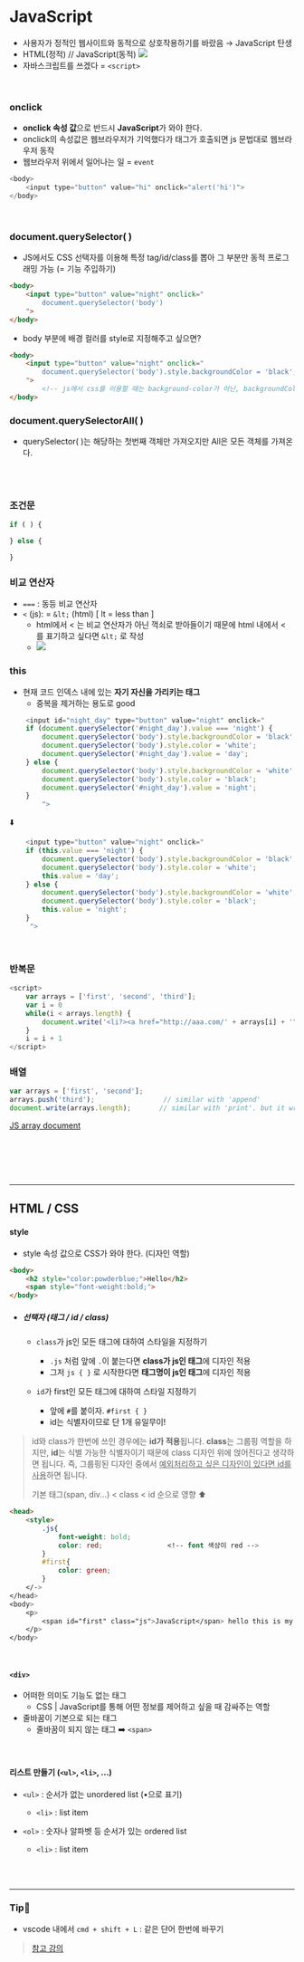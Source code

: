 # JavaScript 
- 사용자가 정적인 웹사이트와 동적으로 상호작용하기를 바랐음 → JavaScript 탄생
- HTML(정적) // JavaScript(동적)
![](images/2023-07-25-18-09-36.png)
- 자바스크립트를 쓰겠다 = `<script>`

<br>

### onclick
- **onclick 속성 값**으로 반드시 **JavaScript**가 와야  한다.
- onclick의 속성값은 웹브라우저가 기억했다가 태그가 호출되면 js 문법대로 웹브라우저 동작
- 웹브라우저 위에서 일어나는 일 = `event`


```javascript
<body>
    <input type="button" value="hi" onclick="alert('hi')">
</body>
```
<br>

### document.querySelector( )
- JS에서도 CSS 선택자를 이용해 특정 tag/id/class를 뽑아 그 부분만 동적 프로그래밍 가능 (= 기능 주입하기)
```html
<body>
    <input type="button" value="night" onclick="
        document.querySelector('body')
    ">
</body>
```
- body 부분에 배경 컬러를 style로 지정해주고 싶으면?
```html
<body>
    <input type="button" value="night" onclick="
        document.querySelector('body').style.backgroundColor = 'black';
    ">
        <!-- js에서 css를 이용할 때는 background-color가 아닌, backgroundColor -->
</body>
```

### document.querySelectorAll( )
- querySelector( )는 해당하는 첫번째 객체만 가져오지만 All은 모든 객체를 가져온다.

<br><br>

### 조건문
```js
if ( ) {

} else {

}
```

### 비교 연산자
- `===` : 동등 비교 연산자
- `<` (js): = `&lt;` (html) [ lt = less than ]
  - html에서 < 는 비교 연산자가 아닌 꺽쇠로 받아들이기 때문에 html 내에서 < 를 표기하고 싶다면 `&lt;` 로 작성
  - ![](images/2023-07-26-15-46-30.png)


### this 
- 현재 코드 인덱스 내에 있는 **자기 자신을 가리키는 태그**
  - 중복을 제거하는 용도로 good
```js
    <input id="night_day" type="button" value="night" onclick="
    if (document.querySelector('#night_day').value === 'night') {
        document.querySelector('body').style.backgroundColor = 'black';
        document.querySelector('body').style.color = 'white';
        document.querySelector('#night_day').value = 'day';
    } else {
        document.querySelector('body').style.backgroundColor = 'white';
        document.querySelector('body').style.color = 'black';
        document.querySelector('#night_day').value = 'night';
    }
        ">
```
⬇️ 
```js
    <input type="button" value="night" onclick="
    if (this.value === 'night') {
        document.querySelector('body').style.backgroundColor = 'black';
        document.querySelector('body').style.color = 'white';
        this.value = 'day';
    } else {
        document.querySelector('body').style.backgroundColor = 'white';
        document.querySelector('body').style.color = 'black';
        this.value = 'night';
    }
     ">
```
<br>

### 반복문 
```js
<script>
    var arrays = ['first', 'second', 'third'];
    var i = 0
    while(i < arrays.length) {
        document.write('<li?><a href="http://aaa.com/' + arrays[i] + '">' + arrays[i] + '</a></li>');
    }
    i = i + 1
</script>
```


### 배열
```js
var arrays = ['first', 'second'];
arrays.push('third');                 // similar with 'append'
document.write(arrays.length);       // similar with 'print'. but it writes on web page, not console.
```

[JS array document](https://developer.mozilla.org/ko/docs/Web/JavaScript/Reference/Global_Objects/Array)



<br><br><br><br>

---

## HTML / CSS
#### style
- style 속성 값으로 CSS가 와야 한다. (디자인 역할)

```html
<body>
    <h2 style="color:powderblue;">Hello</h2>
    <span style="font-weight:bold;">
</body>
```

- ##### 선택자 (태그 / id / class)
  - `class`가 js인 모든 태그에 대하여 스타일을 지정하기
    - `.js` 처럼 앞에 `.`이 붙는다면 **class가 js인 태그**에 디자인 적용
    - 그저 `js { }` 로 시작한다면 **태그명이 js인 태그**에 디자인 적용

  - `id`가 first인 모든 태그에 대하여 스타일 지정하기
    - 앞에 `#`를 붙이자. `#first { }`
    - id는 식별자이므로 단 1개 유일무이!

> id와 class가 한번에 쓰인 경우에는 **id가 적용**됩니다.
> **class**는 그룹핑 역할을 하지만, **id**는 식별 가능한 식별자이기 때문에 class 디자인 위에 얹어진다고 생각하면 됩니다. 즉, 그룹핑된 디자인 중에서 <u>예외처리하고 싶은 디자인이 있다면 id를 사용</u>하면 됩니다.
>
> 기본 태그(span, div...) < class < id 순으로 영향 ⬆️

  
```html
<head>
    <style>
        .js{
            font-weight: bold;
            color: red;                <!-- font 색상이 red -->
        }
        #first{
            color: green;
        }
    </->
</head>
<body>
    <p>
        <span id="first" class="js">JavaScript</span> hello this is my world. <span class="js">JavaScript</span>
    </p>
</body>
```

 


<br>

#### `<div>`
- 어떠한 의미도 기능도 없는 태그
  - CSS | JavaScript를 통해 어떤 정보를 제어하고 싶을 때 감싸주는 역할
- 줄바꿈이 기본으로 되는 태그
  - 줄바꿈이 되지 않는 태그 ➡️ `<span>`


<br>

#### 리스트 만들기 (`<ul>`, `<li>`, ...)
- `<ul>` : 순서가 없는 unordered list (•으로 표기)
  - `<li>` : list item 
  
- `<ol>` : 숫자나 알파벳 등 순서가 있는 ordered list 
  - `<li>` : list item 



<br><br>

---
### Tip🍯
- vscode 내에서 `cmd + shift + L` : 같은 단어 한번에 바꾸기
> [참고 강의](https://www.youtube.com/watch?v=q4c69koKcOc&list=PLuHgQVnccGMBB348PWRN0fREzYcYgFybf&index=2)
